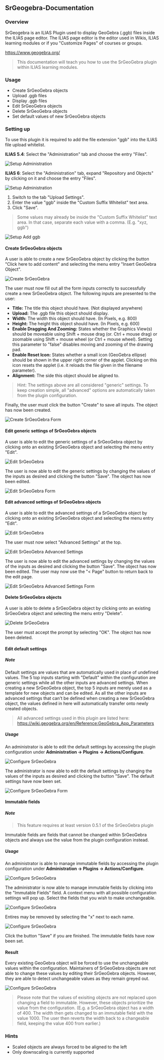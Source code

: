 ## SrGeogebra-Documentation

### Overview

SrGeogebra is an ILIAS Plugin used to display GeoGebra (.ggb) files inside the ILIAS page editor. The ILIAS page editor is the editor used in Wikis, ILIAS learning modules or if you "Customize Pages" of courses or groups.

https://www.geogebra.org/

> This documentation will teach you how to use the SrGeoGebra plugin within ILIAS learning modules.

### Usage

* Create SrGeoGebra objects
* Upload .ggb files
* Display .ggb files
* Edit SrGeoGebra objects
* Delete SrGeoGebra objects
* Set default values of new SrGeoGebra objects

### Setting up

To use this plugin it is required to add the file extension "ggb" into the ILIAS file upload whitelist.

**ILIAS 5.4**: Select the "Administration" tab and choose the entry "Files".

![Setup Administration](images/setup_administration.png)

**ILIAS 6**: Select the "Administration" tab, expand "Repository and Objects" by clicking on it and choose the entry "Files".

![Setup Administration](images/setup_administration_ilias_6.png)

1. Switch to the tab "Upload Settings".
2. Enter the value "ggb" inside the "Custom Suffix Whitelist" text area.
3. Click "Save".

> Some values may already be inside the "Custom Suffix Whitelist" text area. In that case, separate each value with a comma. (E.g. "xyz, ggb")

![Setup Add ggb](images/setup_add.png)

#### Create SrGeoGebra objects

A user is able to create a new SrGeoGebra object by clicking the button "Click here to add content" and selecting the menu entry "Insert GeoGebra Object".

![Create SrGeoGebra](images/create_geogebra.png)

The user must now fill out all the form inputs correctly to successfully create a new SrGeoGebra object. The following inputs are presented to the user:

* __Title:__ The title this object should have. (Not displayed anywhere)
* __Upload:__ The .ggb file this object should display.
* __Width:__ The width this object should have. (In Pixels, e.g. 800)
* __Height:__ The height this object should have. (In Pixels, e.g. 600)
* __Enable Dragging And Zooming:__ States whether the Graphics View(s) should be moveable using Shift + mouse drag (or. Ctrl + mouse drag) or zoomable using Shift + mouse wheel (or Ctrl + mouse wheel). Setting this parameter to "false" disables moving and zooming of the drawing pad.
* __Enable Reset Icon:__ States whether a small icon (GeoGebra ellipse) should be shown in the upper right corner of the applet. Clicking on this icon resets the applet (i.e. it reloads the file given in the filename parameter).
* __Alignment:__ The side this object should be aligned to.

> Hint: The settings above are all considered "generic" settings. To keep creation simple, all "advanced" options are automatically taken from the plugin configuration. 

Finally, the user must click the button "Create" to save all inputs. The object has now been created.

![Create SrGeoGebra Form](images/create_geogebra_form.png)

#### Edit generic settings of SrGeoGebra objects

A user is able to edit the generic settings of a SrGeoGebra object by clicking onto an existing SrGeoGebra object and selecting the menu entry "Edit".

![Edit SrGeoGebra](images/edit_geogebra.png)

The user is now able to edit the generic settings by changing the values of the inputs as desired and clicking the button "Save". The object has now been edited.

![Edit SrGeoGebra Form](images/edit_geogebra_form.png)

#### Edit advanced settings of SrGeoGebra objects

A user is able to edit the advanced settings of a SrGeoGebra object by clicking onto an existing SrGeoGebra object and selecting the menu entry "Edit".

![Edit SrGeoGebra](images/edit_geogebra.png)

The user must now select "Advanced Settings" at the top.

![Edit SrGeoGebra Advanced Settings](images/advanced_settings_path.png)

The user is now able to edit the advanced settings by changing the values of the inputs as desired and clicking the button "Save". The object has now been edited. The user may now use the "< Page" button to return back to the edit page.

![Edit SrGeoGebra Advanced Settings Form](images/advanced_settings_form.png)

#### Delete SrGeoGebra objects

A user is able to delete a SrGeoGebra object by clicking onto an existing SrGeoGebra object and selecting the menu entry "Delete".

![Delete SrGeoGebra](images/delete_geogebra.png)

The user must accept the prompt by selecting "OK". The object has now been deleted.

#### Edit default settings

##### Note

Default settings are values that are automatically used in place of undefined values. The 5 top inputs starting with "Default" within the configuration are generic settings while all the other inputs are advanced settings. When creating a new SrGeoGebra object, the top 5 inputs are merely used as a template for new objects and can be edited. As all the other inputs are advanced settings that can't be defined when creating a new SrGeoGebra object, the values defined in here will automatically transfer onto newly created objects.

> All advanced settings used in this plugin are listed here: https://wiki.geogebra.org/en/Reference:GeoGebra_App_Parameters

##### Usage

An administrator is able to edit the default settings by accessing the plugin configuration under __Administration -> Plugins -> Actions/Configure__.

![Configure SrGeoGebra](images/configure_path.png)

The administrator is now able to edit the default settings by changing the values of the inputs as desired and clicking the button "Save". The default settings have now been set.

![Configure SrGeoGebra Form](images/configure_form.png)

#### Immutable fields

##### Note

> This feature requires at least version 0.5.1 of the SrGeoGebra plugin

Immutable fields are fields that cannot be changed within SrGeoGebra objects and always use the value from the plugin configuration instead.

##### Usage

An administrator is able to manage immutable fields by accessing the plugin configuration under __Administration -> Plugins -> Actions/Configure__.

![Configure SrGeoGebra](images/configure_path.png)

The administrator is now able to manage immutable fields by clicking into the "Immutable Fields" field. A context menu with all possible configuration settings will pop up. Select the fields that you wish to make unchangeable.

![Configure SrGeoGebra](images/immutable_add_entries.png)

Entires may be removed by selecting the "x" next to each name.

![Configure SrGeoGebra](images/immutable_added_entries.png)

Click the button "Save" if you are finished. The immutable fields have now been set.

#### Result

Every existing GeoGebra object will be forced to use the unchangeable values within the configuration. Maintainers of SrGeoGebra objects are not able to change these values by editing their SrGeoGebra objects. However, they are able to detect unchangeable values as they remain greyed out.

![Configure SrGeoGebra](images/immutable_greyed.png)

> Please note that the values of exisiting objects are not replaced upon changing a field to immutable. However, these objects prioritize the value from the configuration. (E.g. a SrGeoGebra object has a width of 400. The width then gets changed to an immutable field with the value 1000. The user then reverts the width back to a changeable field, keeping the value 400 from earlier.)

### Hints

* Scaled objects are always forced to be aligned to the left
* Only downscaling is currently supported
